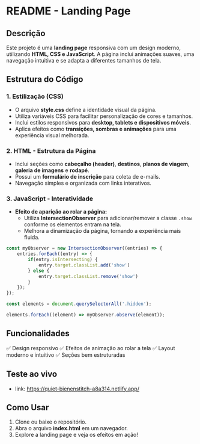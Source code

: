 # README - Landing Page

## Descrição
Este projeto é uma **landing page** responsiva com um design moderno, utilizando **HTML, CSS e JavaScript**. A página inclui animações suaves, uma navegação intuitiva e se adapta a diferentes tamanhos de tela.

## Estrutura do Código

### 1. **Estilização (CSS)**
- O arquivo **style.css** define a identidade visual da página.
- Utiliza variáveis CSS para facilitar personalização de cores e tamanhos.
- Inclui estilos responsivos para **desktop, tablets e dispositivos móveis**.
- Aplica efeitos como **transições, sombras e animações** para uma experiência visual melhorada.

### 2. **HTML - Estrutura da Página**
- Inclui seções como **cabeçalho (header)**, **destinos**, **planos de viagem**, **galeria de imagens** e **rodapé**.
- Possui um **formulário de inscrição** para coleta de e-mails.
- Navegação simples e organizada com links interativos.

### 3. **JavaScript - Interatividade**
- **Efeito de aparição ao rolar a página:**
  - Utiliza **IntersectionObserver** para adicionar/remover a classe `.show` conforme os elementos entram na tela.
  - Melhora a dinamização da página, tornando a experiência mais fluida.

```javascript
const myObserver = new IntersectionObserver((entries) => {
    entries.forEach((entry) => {
        if(entry.isIntersecting) {
            entry.target.classList.add('show')
        } else {
            entry.target.classList.remove('show')
        }
    });
});

const elements = document.querySelectorAll('.hidden');

elements.forEach((element) => myObserver.observe(element));
```

## Funcionalidades
✅ Design responsivo
✅ Efeitos de animação ao rolar a tela
✅ Layout moderno e intuitivo
✅ Seções bem estruturadas

## Teste ao vivo

- link: https://quiet-bienenstitch-a8a314.netlify.app/

## Como Usar
1. Clone ou baixe o repositório.
2. Abra o arquivo **index.html** em um navegador.
3. Explore a landing page e veja os efeitos em ação!


